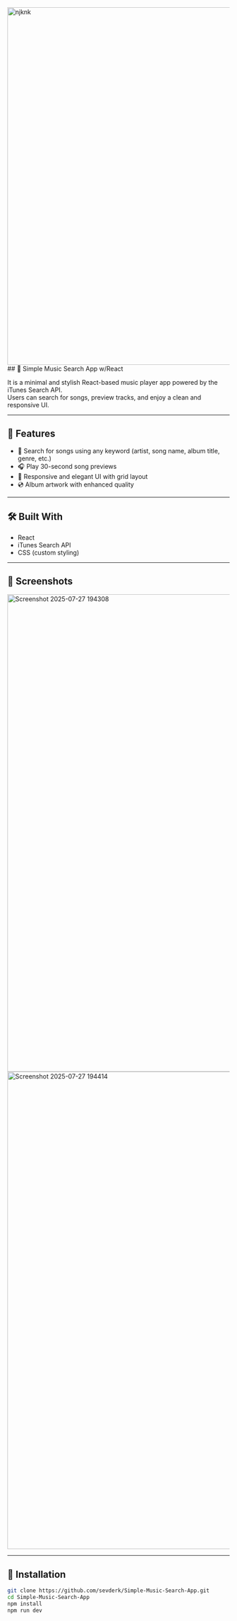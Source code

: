 <img width="1920" height="809" alt="njknk" src="https://github.com/user-attachments/assets/0305bbd4-7a35-4289-aa13-09c0d9e7128d" />
## 🎵 Simple Music Search App w/React

It is a minimal and stylish React-based music player app powered by the iTunes Search API.  
Users can search for songs, preview tracks, and enjoy a clean and responsive UI.

---

## 🚀 Features

- 🔎 Search for songs using any keyword (artist, song name, album title, genre, etc.)
- 🎧 Play 30-second song previews
- 🎨 Responsive and elegant UI with grid layout
- 💿 Album artwork with enhanced quality

---

## 🛠️ Built With

- React
- iTunes Search API
- CSS (custom styling)

---

## 📸 Screenshots

<img width="1920" height="1080" alt="Screenshot 2025-07-27 194308" src="https://github.com/user-attachments/assets/5f665d35-5840-48d6-9ebd-52005b2509c7" />
<img width="1920" height="1080" alt="Screenshot 2025-07-27 194414" src="https://github.com/user-attachments/assets/ae43f88b-65f4-4647-9fee-b8372d824e06" />



---

## 📂 Installation

```bash
git clone https://github.com/sevderk/Simple-Music-Search-App.git
cd Simple-Music-Search-App
npm install
npm run dev

